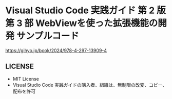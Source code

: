 # Visual Studio Code 実践ガイド 第 2 版 第 3 部 WebViewを使った拡張機能の開発 サンプルコード

https://gihyo.jp/book/2024/978-4-297-13909-4

## LICENSE

- MIT License
- Visual Studio Code 実践ガイドの購入者、組織は、無制限の改変、コピー、配布を許可
